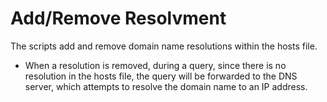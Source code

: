 # Add/Remove Resolvment

The scripts add and remove domain name resolutions within the hosts file. 
- When a resolution is removed, during a query, since there is no resolution in the hosts file, the query will be forwarded to the DNS server, which attempts to resolve the domain name to an IP address.
